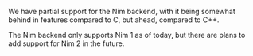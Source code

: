 We have partial support for the Nim backend, with it being somewhat behind in features compared to C, but ahead,
compared to C++.

The Nim backend only supports Nim 1 as of today, but there are plans to add support for Nim 2 in the future.
